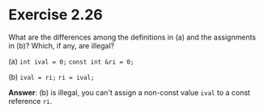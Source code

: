 # Exercise 2.26

What are the differences among the definitions in (a) and the assignments in (b)? Which, if any, are illegal?

(a) `int ival = 0;`
    `const int &ri = 0;`

(b) `ival = ri;`
    `ri = ival;`

**Answer**: (b) is illegal, you can't assign a non-const value `ival` to a const reference `ri`.
